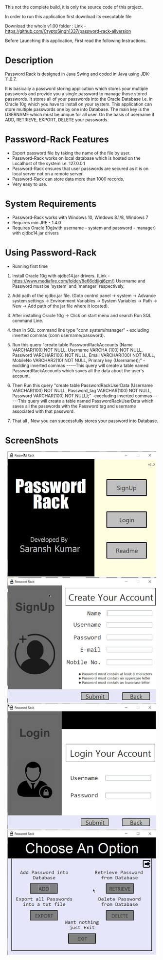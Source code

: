This not the complete build, it is only the source code of this project.

In order to run this application first download its executable file

Download the whole v1.00 folder :
Link - https://github.com/CryptoSingh1337/password-rack-allversion

Before Launching this application, First read the following Instructions.

Description
==========
Password Rack is designed in Java Swing and coded in Java using JDK-11.0.7.

It is basically a password storing application which stores your multiple passwords and provide you
a single password to manage those stored passwords. It stores all of your passwords into the Oracle
Database i.e. in Oracle 10g which you have to install on your system. This application can store
multiple passwords one by one into Database. The main key is the USERNAME which must be unique
for all user. On the basis of username it ADD, RETRIEVE, EXPORT, DELETE your passwords.

Password-Rack Features
=====================

* Export password file by taking the name of the file by user.
* Password-Rack works on local database which is hosted on the Localhost of the system i.e. 127.0.0.1
* Password-Rack ensures that user passwords are secured as it is on local server not on a remote server.
* Password-Rack can store data more than 1000 records.
* Very easy to use.

System Requirements
====================

* Password-Rack works with Windows 10, Windows 8.1/8, Windows 7
* Requires min JRE - 1.4.0
* Requires Oracle 10g(with username - system and password - manager) with ojdbc14.jar drivers 

Using Password-Rack
==================

* Running first time

1. Install Oracle 10g with ojdbc14.jar drivers. (Link - https://www.mediafire.com/folder/8e66ddjigj6zm/)
Username and Password must be 'system' and 'manager' respectively.

2. Add path of the ojdbc.jar file.
(Goto control panel -> system -> Advance system settings -> Environment Variables -> System Variables -> Path ->
New -> Add path of the jar file where it located).

3. After installing Oracle 10g -> Click on start menu and search Run SQL command Line.

4. then in SQL command line type "conn system/manager" - excluding inverted commas (conn username/password).

5. Run this query "create table PasswordRackAccounts (Name VARCHAR(100) NOT NULL, Username VARCHA
(100) NOT NULL, Password VARCHAR(100) NOT NULL, Email VARCHAR(100) NOT NULL, MobileNo VARCHAR2(10) NOT NULL, Primary key (Username));"  -exclding inverted commas
-----This query will create a table named PasswordRackAccounts which saves all the data about the user's account.

6. Then Run this query "create table PasswordRackUserData (Username VARCHAR(100) NOT NULL, Password_tag VARCHAR(100) NOT NULL, Password VARCHAR(100) NOT NULL);"
 -execluding inverted commas
-----This query will create a table named PasswordRackUserData which saves all the passwords with the Password tag and username associated with that password.

7. That all , Now you can successfully stores your password into Database. 

ScreenShots
==========
<p align="center">
<img src="https://github.com/CryptoSingh1337/password-rack/blob/master/Screenshots/Open.jpg" width="488" height="410">
<img src="https://github.com/CryptoSingh1337/password-rack/blob/master/Screenshots/SignUp.jpg" width="488" height="410">
<img src="https://github.com/CryptoSingh1337/password-rack/blob/master/Screenshots/Login.jpg" width="488" height="410">
<img src="https://github.com/CryptoSingh1337/password-rack/blob/master/Screenshots/Home.jpg" width="488" height="410"></p>
